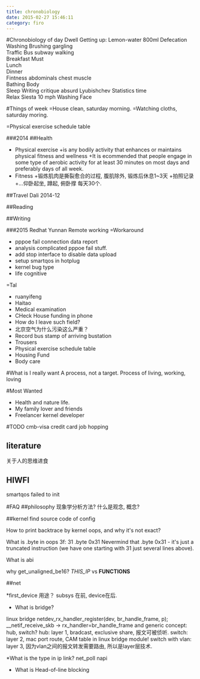 ```yaml
---
title: chronobiology
date: 2015-02-27 15:46:11
category: firo
---
```

#Chronobiology of day 
Dwell				Getting up: Lemon-water 800ml Defecation Washing Brushing gargling		 
Traffic				Bus subway walking														
Breakfast			Must																		
Lunch				
Dinner				
Fintness			abdominals chest muscle													
Bathing			   	Body																		
Sleep
Writing				critique absurd
Lyubishchev			Statistics time																
Relax				Siesta 10 mph
Washing				Face


#Things of week
=House clean, saturday morning.
=Watching cloths, saturday moring.


=Physical exercise schedule table

###2014
##Health
* Physical exercise 
+is any bodily activity that enhances or maintains
	physical fitness and wellness
+It is ecommended that people engage in some type
	of aerobic activity for at least 30 minutes
	on most days and preferably days of all week.	
* Fitness
+锻炼肌肉是撕裂愈合的过程, 腹肌除外, 锻炼后休息1~3天
+拍照记录
+...仰卧起坐, 蹲起, 俯卧撑 每天30个.



##Travel
Dali			2014-12

##Reading

##Writing


###2015
Redhat 
Yunnan Remote working
=Workaround
* pppoe fail connection data report
* analysis complicated pppoe fail stuff.
* add stop interface to disable data upload
* setup smartqos in hotplug
* kernel bug type
* life cognitive

=Tal
* ruanyifeng
* Haitao
* Medical examination
* CHeck House funding in phone
* How do I leave such field?
* 北京空气为什么污染这么严重？
* Record bus stamp of arriving bustation
* Trousers
* Physical exercise schedule table
* Housing Fund
* Body care

#What is I really want
A process, not a target. Process of living, working, loving        
                             
#Most Wanted
* Health and nature life.
* My family lover and friends
* Freelancer kernel developer

#TODO
cmb-visa credit card
job hopping

## literature
关于人的思维进食

## HIWFI
smartqos failed to init 

#FAQ
##philosophy
现象学分析方法?
什么是观念, 概念?

##kernel
find source code of config


How to print backtrace by kernel oops, and why it's not exact?

What is .byte in oops
 3f:   31                      .byte 0x31 
 Nevermind that .byte 0x31 - it's just a truncated instruction (we have one
 starting with 31 just several lines above). 

What is abi


why get_unaligned_be16?
 _THIS_IP_ vs __FUNCTIONS__

##net

*first_device 用途？
subsys 在前, device在后.

* What is bridge?

linux bridge 
netdev_rx_handler_register(dev, br_handle_frame, p);
__netif_receive_skb -> rx_handler=br_handle_frame
and generic concept: hub, switch?
hub: layer 1, bradcast, exclusive share, 报文可被侦听.
switch: layer 2,  mac port route, CAM table in linux bridge module!
switch with vlan: layer 3, 因为vlan之间的报文转发需要路由, 所以是layer层技术.

*What is the type in ip link?
net_poll
napi

* What is Head-of-line blocking
